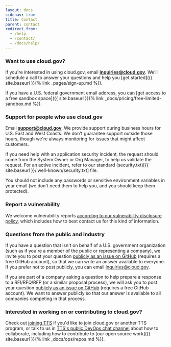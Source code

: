 ```yaml
---
layout: docs
sidenav: true
title: Contact
parent: contact
redirect_from:
  - /help
  - /contact/
  - /docs/help/
---
```


### Want to use cloud.gov?

If you're interested in using cloud.gov, email [**inquiries@cloud.gov**](mailto:inquiries@cloud.gov?body=What%27s%20your%20name%3F%0A%0AWhat%20agency%20or%20office%20do%20you%20work%20for%3F%0A%0AWhat%27s%20your%20job%20title%20or%20role%3F%0A%0ATell%20us%20a%20little%20about%20your%20project%20or%20your%20questions%20about%20cloud.gov%3A%0A%0AIf%20you%27d%20like%20us%20to%20call%20you%2C%20what%27s%20your%20phone%20number%20and%20when%20might%20be%20a%20good%20time%3F%0A%0AHow%20did%20you%20first%20hear%20about%20cloud.gov%3F). We’ll schedule a call to answer your questions and help you [get started]({{ site.baseurl }}{% link _pages/sign-up.md %}).

If you have a U.S. federal government email address, you can [get access to a free sandbox space]({{ site.baseurl }}{% link _docs/pricing/free-limited-sandbox.md %}).

### Support for people who use cloud.gov

Email [**support@cloud.gov**](mailto:support@cloud.gov?body=What%20are%20you%20trying%20to%20do%3F%0A%0AWhat%20do%20you%20expect%20to%20happen%3F%0A%0AWhat%20actually%20happened%3F%0A%0AAttach%20relevant%20logs%20or%20screenshots%20%28remove%20sensitive%20information%29%3A). We provide support during business hours for U.S. East and West Coasts. We don't guarantee support outside those hours, though we're always monitoring for issues that might affect customers.

If you need help with an application security incident, the request should come from the System Owner or Org Manager, to help us validate the request. For an active incident, refer to our
standard (security.txt)[{{ site.baseurl }}/.well-known/security.txt] file.

You should not include any passwords or sensitive environment variables in your email (we don't need them to help you, and you should keep them protected).

### Report a vulnerability

We welcome vulnerability reports [according to our vulnerability disclosure policy](https://www.gsa.gov/vulnerability-disclosure-policy), which includes how to best contact us for this kind of information.

### Questions from the public and industry

If you have a question that isn't on behalf of a U.S. government organization (such as if you're a member of the public or representing a company), we invite you to post your question [publicly as an issue on GitHub](https://github.com/cloud-gov/cg-site/issues/new) (requires a free GitHub account), so that we can write an answer available to everyone. If you prefer not to post publicly, you can email [inquiries@cloud.gov](mailto:inquiries@cloud.gov).

If you are part of a company asking a question to help prepare a response to a RFI/RFQ/RFP (or a similar proposal process), we will ask you to post your question [publicly as an issue on GitHub](https://github.com/cloud-gov/cg-site/issues/new) (requires a free GitHub account). We want to answer publicly so that our answer is available to all companies competing in that process.

### Interested in working on or contributing to cloud.gov?

Check out [joining TTS](https://join.tts.gsa.gov/) if you'd like to join cloud.gov or another TTS program, or talk to us in [TTS's public DevOps chat channel](https://chat.18f.gov/) about how to collaborate, including how to contribute to [our open source work]({{ site.baseurl }}{% link _docs/ops/repos.md %}).
